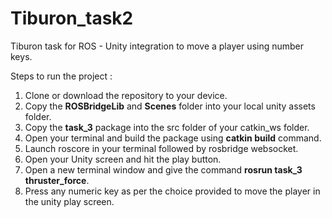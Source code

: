 # Tiburon_task2
Tiburon task for ROS - Unity integration to move a player using number keys. </br>

Steps to run the project :</br>
1. Clone or download the repository to your device. </br>
2. Copy the **ROSBridgeLib** and **Scenes** folder into your local unity assets folder. </br>
3. Copy the **task_3** package into the src folder of your catkin_ws folder. </br>
4. Open your terminal and build the package using **catkin build** command. </br>
5. Launch roscore in your terminal followed by rosbridge websocket. </br>
6. Open your Unity screen and hit the play button. </br>
7. Open a new terminal window and give the command **rosrun task_3 thruster_force**. </br>
8. Press any numeric key as per the choice provided to move the player in the unity play screen. </br>
